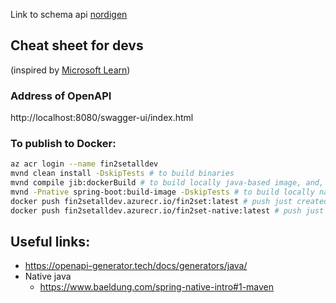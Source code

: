 Link to schema api [nordigen](https://nordigen.com/docs/ais-schema.json)


## Cheat sheet for devs
(inspired by [Microsoft Learn](https://learn.microsoft.com/en-us/azure/container-registry/container-registry-java-quickstart#push-your-app-to-the-container-registry-via-jib))

### Address of OpenAPI
http://localhost:8080/swagger-ui/index.html


### To publish to Docker:
```bash
az acr login --name fin2setalldev
mvnd clean install -DskipTests # to build binaries
mvnd compile jib:dockerBuild # to build locally java-based image, and, alternatively ...
mvnd -Pnative spring-boot:build-image -DskipTests # to build locally native java-based image
docker push fin2setalldev.azurecr.io/fin2set:latest # push just created java image to remove registry
docker push fin2setalldev.azurecr.io/fin2set-native:latest # push just created native image to remove registry
```

## Useful links:
- https://openapi-generator.tech/docs/generators/java/
- Native java
  - https://www.baeldung.com/spring-native-intro#1-maven
